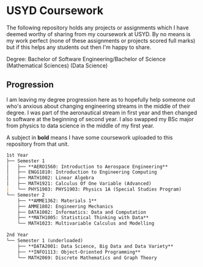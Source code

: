 # USYD Coursework

The following repository holds any projects or assignments which I have deemed worthy of sharing from my coursework at USYD. By no means is my work perfect (none of these assignments or projects scored full marks) but if this helps any students out then I'm happy to share.

Degree: Bachelor of Software Engineering/Bachelor of Science (Mathematical Sciences) (Data Science)

## Progression
I am leaving my degree progression here as to hopefully help someone out who's anxious about changing engineering streams in the middle of their degree. I was part of the aeronautical stream in first year and then changed to software at the beginning of second year. I also swapped my BSc major from physics to data science in the middle of my first year. 

A subject in **bold** means I have some coursework uploaded to this repository from that unit.

```markdown
1st Year
├── Semester 1
│   ├── **AERO1560: Introduction to Aerospace Engineering**
│   ├── ENGG1810: Introduction to Engineering Computing
│   ├── MATH1002: Linear Algebra
│   ├── MATH1921: Calculus Of One Variable (Advanced)
|   └── PHYS1903: PHYS1903: Physics 1A (Special Studies Program)
└── Semester 2
    ├── **AMME1362: Materials 1**
    ├── AMME1802: Engineering Mechanics
    ├── DATA1002: Informatics: Data and Computation
    ├── **MATH1005: Statistical Thinking with Data**
    └── MATH1023: Multivariable Calculus and Modelling
    
2nd Year
└── Semester 1 (underloaded)
    ├── **DATA2001: Data Science, Big Data and Data Variety**
    ├── **INFO1113: Object-Oriented Programming**
    └── MATH2069: Discrete Mathematics and Graph Theory
```
